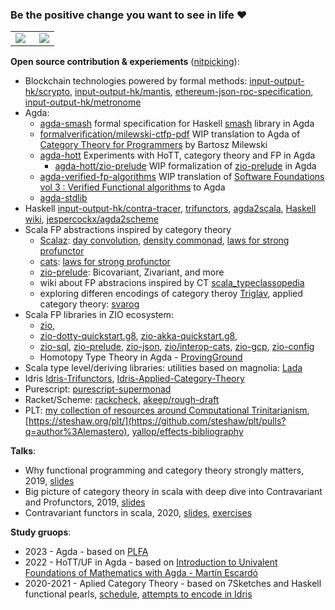 ### Be the positive change you want to see in life :heart:

<table style="border: none;">
  <tr style="border: none;">

  <td style="border: none;">  
    <img align="left" src="https://github-readme-stats.vercel.app/api/top-langs/?username=lemastero&theme=dark&layout=compact&langs_count=10&hide_title=true&hide=CSS,JavaScript,Makefile,shell,HTML,Dhall" />
  </td>

  <td style="border: none;">
   <img align="right" src="https://github-readme-stats.vercel.app/api?username=lemastero&count_private=true&show_icons=true&theme=dark&hide_title=true&disable_animations" />
  </td>

  </tr>
</table>

**Open source contribution & experiements** ([nitpicking](https://github.com/lemastero/lemastero/blob/master/MORE.MD)):
* Blockchain technologies powered by formal methods: [input-output-hk/scrypto](https://github.com/input-output-hk/scrypto/pulls?q=author%3Alemastero), [input-output-hk/mantis](https://github.com/input-output-hk/mantis/pulls?q=author%3Alemastero), [ethereum-json-rpc-specification](https://github.com/etclabscore/ethereum-json-rpc-specification/pulls?q=author%3Alemastero), [input-output-hk/metronome](https://github.com/input-output-hk/metronome/pull/3)
* Agda:
  * [agda-smash](https://github.com/lemastero/agda-smash) formal specification for Haskell [smash](https://hackage.haskell.org/package/smash/) library in Agda
  * [formalverification/milewski-ctfp-pdf](https://github.com/formalverification/milewski-ctfp-pdf/pulls?q=is%3Apr+author%3Alemastero) WIP translation to Agda of [Category Theory for Programmers](https://github.com/hmemcpy/milewski-ctfp-pdf) by Bartosz Milewski
  * [agda-hott](https://github.com/lemastero/agda-hott) Experiments with HoTT, category theory and FP in Agda
    * [agda-hott/zio-prelude](https://github.com/lemastero/agda-hott/tree/main/src/FP/zio-prelude) WIP formalization of [zio-prelude](https://zio.dev/zio-prelude/) in Agda
  * [agda-verified-fp-algorithms](https://github.com/lemastero/agda-verified-fp-algos) WIP translation of [Software Foundations vol 3 : Verified Functional algorithms](https://softwarefoundations.cis.upenn.edu/) to Agda
  * [agda-stdlib](https://github.com/agda/agda-stdlib/pulls?q=is%3Apr+author%3Alemastero)
* Haskell [input-output-hk/contra-tracer](https://github.com/input-output-hk/contra-tracer/pull/3), [trifunctors](https://github.com/lemastero/trifunctors), [agda2scala](https://github.com/lemastero/agda2scala), [Haskell wiki](https://wiki.haskell.org/Special:Contributions/Lemastero), [jespercockx/agda2scheme](https://github.com/jespercockx/agda2scheme/pulls?q=is%3Apr+author%3Alemastero)
* Scala FP abstractions inspired by category theory
  * [Scalaz](https://github.com/scalaz/scalaz/pulls?q=author%3Alemastero): [day convolution](https://github.com/scalaz/scalaz/pull/2020), [density commonad](https://github.com/scalaz/scalaz/pull/2029), [laws for strong profunctor](https://github.com/scalaz/scalaz/pull/2028)
  * [cats](https://github.com/typelevel/cats/pulls?q=author%3Alemastero): [laws for strong profunctor](https://github.com/typelevel/cats/pull/2640)
  * [zio-prelude](https://github.com/zio/zio-prelude/pulls?q=author%3Alemastero): Bicovariant, Zivariant, and more
  * wiki about FP abstracions inspired by CT [scala_typeclassopedia](https://github.com/lemastero/scala_typeclassopedia)
  * exploring differen encodings of category theroy [Triglav](https://github.com/lemastero/Triglav), applied category theory: [svarog](https://github.com/lemastero/svarog)
* Scala FP libraries in ZIO ecosystem:
  * [zio](https://github.com/zio/zio/pulls?q=author%3Alemastero),
  * [zio-dotty-quickstart.g8](https://github.com/ScalaConsultants/zio-dotty-quickstart.g8/pulls?q=author%3Alemastero), [zio-akka-quickstart.g8](https://github.com/ScalaConsultants/zio-akka-quickstart.g8/pulls?q=author%3Alemastero),
  * [zio-sql](https://github.com/zio/zio-sql/pulls?q=author%3Alemastero), [zio-prelude](https://github.com/zio/zio-prelude/pulls?q=author%3Alemastero), [zio-json](https://github.com/zio/zio-json/pulls?q=author%3Alemastero), [zio/interop-cats](https://github.com/zio/interop-cats/pulls?q=author%3Alemastero), [zio-gcp](https://github.com/zio/zio-gcp/pulls?q=author%3Alemastero), [zio-config](https://github.com/zio/zio-config/pulls?q=author%3Alemastero)
  * Homotopy Type Theory in Agda - [ProvingGround](https://github.com/siddhartha-gadgil/ProvingGround/pulls?q=author%3Alemastero)
* Scala type level/deriving libraries: utilities based on magnolia: [Lada](https://github.com/lemastero/Lada)
* Idris [Idris-Trifunctors](https://github.com/lemastero/Idris-Trifunctors), [Idris-Applied-Category-Theory](https://github.com/lemastero/Idris-Applied-Category-Theory)
* Purescript: [purescript-supermonad](https://github.com/lemastero/purescript-supermonad)
* Racket/Scheme: [rackcheck](https://github.com/Bogdanp/rackcheck/pulls?q=author%3Alemastero), [akeep/rough-draft](https://github.com/akeep/rough-draft)
* PLT: [my collection of resources around Computational Trinitarianism](https://github.com/lemastero/scala_typeclassopedia/blob/master/ComputationalTrinitarianism.MD), [https://steshaw.org/plt/](https://github.com/steshaw/plt/pulls?q=author%3Alemastero), [yallop/effects-bibliography](https://github.com/yallop/effects-bibliography/issues?q=author%3Alemastero)

**Talks**:
* Why functional programming and category theory strongly matters, 2019, [slides](https://www.slideshare.net/PiotrParadziski/why-functional-programming-and-category-theory-strongly-matters) 
* Big picture of category theory in scala with deep dive into Contravariant and Profunctors, 2019, [slides](https://www.slideshare.net/PiotrParadziski/big-picture-of-category-theory-in-scala-with-deep-dive-into-contravariant-and-profunctors)
* Contravariant functors in scala, 2020, [slides](https://www.slideshare.net/PiotrParadziski/contravariant-functors-in-scala), [exercises](https://github.com/lemastero/contravariant_profunctor_exercises)

**Study gruops**:  
* 2023 - Agda - based on [PLFA](https://plfa.github.io/)
* 2022 - HoTT/UF in Agda - based on [Introduction to Univalent Foundations of Mathematics with Agda - Martín Escardó](https://www.cs.bham.ac.uk/~mhe/HoTT-UF-in-Agda-Lecture-Notes/)
* 2020-2021 - Aplied Category Theory - based on 7Sketches and Haskell functional pearls, [schedule](https://github.com/lemastero/applied-category-theory-reading-club/wiki), [attempts to encode in Idris](https://github.com/lemastero/Idris-Applied-Category-Theory)

